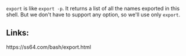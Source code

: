 `export` is like `export -p`. It returns a list of all the names exported in this shell.
But we don't have to support any option, so we'll use only `export`.

<h2>Links:</h2>
https://ss64.com/bash/export.html
